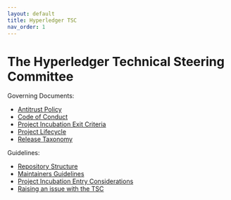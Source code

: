 ```yaml
---
layout: default
title: Hyperledger TSC
nav_order: 1
---
```

[//]: # (SPDX-License-Identifier: CC-BY-4.0)

# The Hyperledger Technical Steering Committee

Governing Documents:

* [Antitrust Policy](./antitrust.md)
* [Code of Conduct](./code-of-conduct.md)
* [Project Incubation Exit Criteria](./project-incubation-exit.md)
* [Project Lifecycle](./project-lifecycle.md)
* [Release Taxonomy](./release-taxonomy.md)

Guidelines:

* [Repository Structure](./repository-structure.md)
* [Maintainers Guidelines](./MAINTAINERS-guidelines.md)
* [Project Incubation Entry Considerations](./project-incubation-entry-considerations.md)
* [Raising an issue with the TSC](./raising-an-issue.md)

